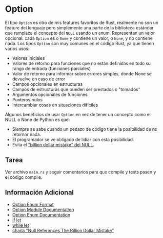 # Option

El tipo `Option` es otro de mis features favoritos de Rust, realmente no son un feature del lenguaje pero simplemente una parte de la biblioteca estándar que remplaza el concepto del `NULL` usando un enum. Representan un valor opcional: cada `Option` es o `Some` y contiene un valor, o `None`, y no contiene nada.
Los tipos `Option` son muy comunes en el código Rust, ya que tienen varios usos:

- Valores iniciales
- Valores de retorno para funciones que no están definidas en todo su rango de entrada (funciones parciales)
- Valor de retorno para informar sobre errores simples, donde None se devuelve en caso de error
- Campos opcionales en estructuras
- Campos de estructuras que pueden ser prestados o "tomados"
- Argumentos opcionales de funciones
- Punteros nulos
- Intercambiar cosas en situaciones difíciles

Algunos beneficios de usar `Option` en vez de tener un concepto como el NULL o None de Python es que:

- Siempre se sabe cuando un pedazo de código tiene la posibilidad de no retornar nada.
- El programador se ve obligado de lidiar con esta posibilidad.
- Evita el ["billion dollar mistake" del NULL](https://en.wikipedia.org/wiki/Void_safety#History).

## Tarea

Ver archivo `main.rs` y seguir comentarios para que compile y tests pasen y el código compile.

## Información Adicional

- [Option Enum Format](https://doc.rust-lang.org/stable/book/ch10-01-syntax.html#in-enum-definitions)
- [Option Module Documentation](https://doc.rust-lang.org/std/option/)
- [Option Enum Documentation](https://doc.rust-lang.org/std/option/enum.Option.html)
- [if let](https://doc.rust-lang.org/rust-by-example/flow_control/if_let.html)
- [while let](https://doc.rust-lang.org/rust-by-example/flow_control/while_let.html)
- [charla "Null References The Billion Dollar Mistake"](https://youtu.be/YYkOWzrO3xg?si=uULlVI9KcKIsqKIp)
